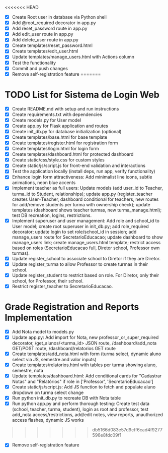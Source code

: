 <<<<<<< HEAD
- [x] Create Root user in database via Python shell
- [x] Add @root_required decorator in app.py
- [x] Add reset_password route in app.py
- [x] Add edit_user route in app.py
- [x] Add delete_user route in app.py
- [x] Create templates/reset_password.html
- [x] Create templates/edit_user.html
- [x] Update templates/manage_users.html with Actions column
- [x] Test the functionality
- [x] Commit and push changes
- [x] Remove self-registration feature
=======
# TODO List for Sistema de Login Web

- [x] Create README.md with setup and run instructions
- [x] Create requirements.txt with dependencies
- [x] Create models.py for User model
- [x] Create app.py for Flask application and routes
- [x] Create init_db.py for database initialization (optional)
- [x] Create templates/base.html for base template
- [x] Create templates/register.html for registration form
- [x] Create templates/login.html for login form
- [x] Create templates/dashboard.html for protected dashboard
- [x] Create static/css/style.css for custom styles
- [x] Create static/js/script.js for front-end validation and interactions
- [x] Test the application locally (install deps, run app, verify functionality)
- [x] Enhance login form attractiveness: Add minimalist line icons, subtle animations, neon blue accents
- [x] Implement teacher as full users: Update models (add user_id to Teacher, turma_id to Student, relationships); update app.py (register_teacher creates User+Teacher, dashboard conditional for teachers, new routes for add/remove students per turma with ownership check); update templates (dashboard shows teacher turmas, new turma_manage.html); test DB recreation, logins, restrictions.
- [x] Implement superuser and user management: Add role and school_id to User model; create root superuser in init_db.py; add role_required decorator; update login to set role/school_id in session; add manage_users route for SecretarioEducacao; update dashboard to show manage_users link; create manage_users.html template; restrict access based on roles (SecretarioEducacao full, Diretor school, Professor own turmas).
- [x] Update register_school to associate school to Diretor if they are Diretor.
- [x] Update register_turma to allow Professor to create turmas in their school.
- [x] Update register_student to restrict based on role. For Diretor, only their school, for Professor, their school.
- [x] Restrict register_teacher to SecretarioEducacao.

# Grade Registration and Reports Implementation
- [x] Add Nota model to models.py
- [x] Update app.py: Add import for Nota, new professor_or_super_required decorator, /get_alunos/<turma_id> JSON route, /dashboard/add_nota GET/POST route, /dashboard/relatorios GET route
- [x] Create templates/add_nota.html with form (turma select, dynamic aluno select via JS, semestre and valor inputs)
- [x] Create templates/relatorios.html with tables per turma showing aluno, semestre, nota
- [x] Update templates/dashboard.html: Add conditional cards for "Cadastrar Notas" and "Relatórios" if role in ['Professor', 'SecretarioEducacao']
- [x] Create static/js/script.js: Add JS function to fetch and populate aluno dropdown on turma select change
- [x] Run python init_db.py to recreate DB with Nota table
- [x] Run python app.py and perform thorough testing: Create test data (school, teacher, turma, student), login as root and professor, test add_nota access/restrictions, add/edit notes, view reports, unauthorized access flashes, dynamic JS works
>>>>>>> db5166d083e57d9cff6cad4f9277596e8fdc09f1
- [x] Remove self-registration feature
